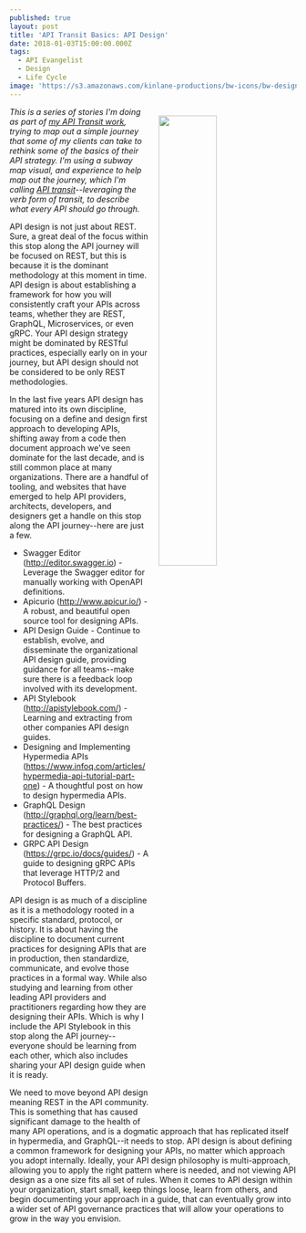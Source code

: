 ```yaml
---
published: true
layout: post
title: 'API Transit Basics: API Design'
date: 2018-01-03T15:00:00.000Z
tags:
  - API Evangelist
  - Design
  - Life Cycle
image: 'https://s3.amazonaws.com/kinlane-productions/bw-icons/bw-design.png'
---
```

<p><img src="https://s3.amazonaws.com/kinlane-productions/bw-icons/bw-design.png" align="right" width="45%" style="padding: 15px;" /></p>

_This is a series of stories I'm doing as part of [my API Transit work](http://basics.apievangelist.com/), trying to map out a simple journey that some of my clients can take to rethink some of the basics of their API strategy. I'm using a subway map visual, and experience to help map out the journey, which I'm calling [API transit](http://basics.apievangelist.com/)--leveraging the verb form of transit, to describe what every API should go through._

API design is not just about REST. Sure, a great deal of the focus within this stop along the API journey will be focused on REST, but this is because it is the dominant methodology at this moment in time. API design is about establishing a framework for how you will consistently craft your APIs across teams, whether they are REST, GraphQL, Microservices, or even gRPC. Your API design strategy might be dominated by RESTful practices, especially early on in your journey, but API design should not be considered to be only REST methodologies.

In the last five years API design has matured into its own discipline, focusing on a define and design first approach to developing APIs, shifting away from a code then document approach we've seen dominate for the last decade, and is still common place at many organizations. There are a handful of tooling, and websites that have emerged to help API providers, architects, developers, and designers get a handle on this stop along the API journey--here are just a few.

- Swagger Editor (http://editor.swagger.io) - Leverage the Swagger editor for manually working with OpenAPI definitions.
- Apicurio (http://www.apicur.io/) - A robust, and beautiful open source tool for designing APIs.
- API Design Guide - Continue to establish, evolve, and disseminate the organizational API design guide, providing guidance for all teams--make sure there is a feedback loop involved with its development.
- API Stylebook (http://apistylebook.com/) - Learning and extracting from other companies API design guides.
- Designing and Implementing Hypermedia APIs (https://www.infoq.com/articles/hypermedia-api-tutorial-part-one) - A thoughtful post on how to design hypermedia APIs.
- GraphQL Design (http://graphql.org/learn/best-practices/) - The best practices for designing a GraphQL API.
- GRPC API Design (https://grpc.io/docs/guides/) - A guide to designing gRPC APIs that leverage HTTP/2 and Protocol Buffers.

API design is as much of a discipline as it is a methodology rooted in a specific standard, protocol, or history. It is about having the discipline to document current practices for designing APIs that are in production, then standardize, communicate, and evolve those practices in a formal way. While also studying and learning from other leading API providers and practitioners regarding how they are designing their APIs. Which is why I include the API Stylebook in this stop along the API journey--everyone should be learning from each other, which also includes sharing your API design guide when it is ready.

We need to move beyond API design meaning REST in the API community. This is something that has caused significant damage to the health of many API operations, and is a dogmatic approach that has replicated itself in hypermedia, and GraphQL--it needs to stop. API design is about defining a common framework for designing your APIs, no matter which approach you adopt internally. Ideally, your API design philosophy is multi-approach, allowing you to apply the right pattern where is needed, and not viewing API design as a one size fits all set of rules. When it comes to API design within your organization, start small, keep things loose, learn from others, and begin documenting your approach in a guide, that can eventually grow into a wider set of API governance practices that will allow your operations to grow in the way you envision.
